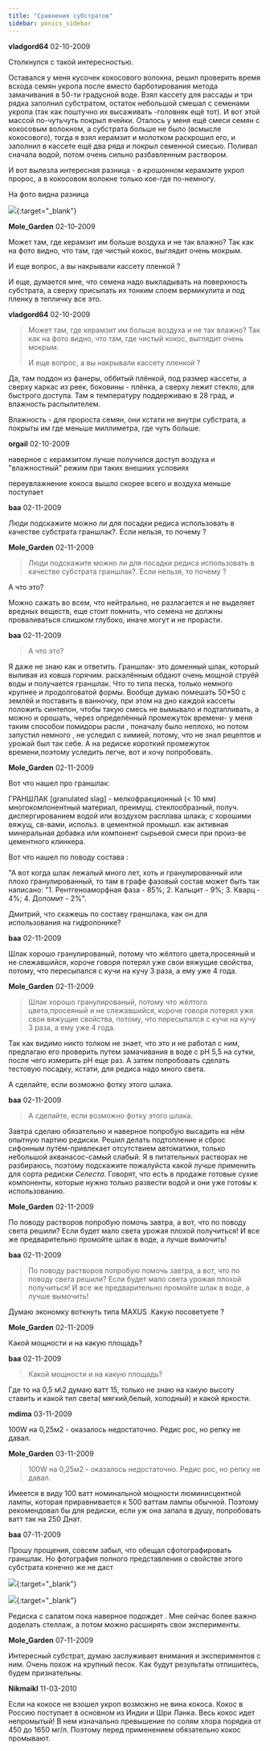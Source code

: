 ```yaml
---
title: "Сравнения субстратов"
sidebar: ponics_sidebar
---
```


**vladgord64** 02-10-2009

Столкнулся с такой интересностью.

Оставался у меня кусочек кокосового волокна, решил проверить время всхода семян укропа после вместо барботирования метода замачивания в 50-ти градусной воде. Взял кассету для рассады и три рядка заполнил субстратом, остаток небольшой смешал с семенами укропа (так как поштучно их высаживать -головняк ещё тот). И вот этой массой по-чутьчуть покрыл ячейки. Оталось у меня ещё смеси семян с кокосовым волокном, а субстрата больше не было (всмысле кокосового), тогда я взял керамзит и молотком раскрошил его, и заполнил в кассете ещё два ряда и покрыл семенной смесью. Поливал сначала водой, потом очень сильно разбавленным раствором.

И вот вылезла интересная разница - в крошонном керамзите укроп пророс, а в кокосовом волокне только кое-где по-немногу.

На фото видна разница

[![](http://www.postimage.org/Ts1r5DTi.jpg)](http://www.postimage.org/Ts1r5DTi.jpg){:target="_blank"}


**Mole_Garden** 02-10-2009

Может там, где керамзит им больше воздуха и не так влажно? Так как на фото видно, что там, где чистый кокос, выглядит очень мокрым.

И еще вопрос, а вы накрывали кассету пленкой ?

И еще, думается мне, что семена надо выкладывать на поверхность субстрата, а сверху присыпать их тонким слоем вермикулита и под пленку в тепличку все это. 


**vladgord64** 02-10-2009

> Может там, где керамзит им больше воздуха и не так влажно? Так как на фото видно, что там, где чистый кокос, выглядит очень мокрым.
> 
> И еще вопрос, а вы накрывали кассету пленкой ?

Да, там поддон из фанеры, оббитый плёнкой, под размер кассеты, а сверху каркас из реек, боковины - плёнка, а сверху лежит стекло, для быстрого доступа. Там я температуру поддерживаю в 28 град, и влажность распылителем.

Влажность - для пророста семян, они кстати не внутри субстрата, а покрыты им где меньше миллиметра, где чуть больше.


**orgail** 02-10-2009

наверное с керамзитом лучше получился доступ воздуха и "влажностный" режим при таких внешних условиях

переувлажнение кокоса вышло скорее всего и воздуха меньше поступает


**baa** 02-11-2009

Люди подскажите можно ли для посадки редиса использовать в качестве субстрата граншлак?. Если нельзя, то почему ?


**Mole_Garden** 02-11-2009

> Люди подскажите можно ли для посадки редиса использовать в качестве субстрата граншлак?. Если нельзя, то почему ?

А что это?

Можно сажать во всем, что нейтрально, не разлагается и не выделяет вредных веществ, еще стоит помнить, что семена не должны проваливаться слишком глубоко, иначе могут и не прорасти. 


**baa** 02-11-2009

> А что это?

Я даже не знаю как и ответить. Граншлак- это доменный шлак, который выливая из ковша горячим. раскалённым обдают очень мощной струёй воды и получается граншлак. Что то типа песка, только немного крупнее и продолговатой формы. Вообще думаю помешать 50*50 с землёй и поставить в ванночку, при этом на дно каждой кассеты положить синтепон, чтобы такую смесь не вымывало и подтапливать, а можно и орошать, через определённый промежуток времени- у меня таким способои помидоры расли , поначалу было неплохо, но потом запустил немного , не уследил с химией, потому, что не знал рецептов и урожай был так себе. А на редиске короткий промежуток времени,поэтому уследить легче, вот и хочу попробовать.


**Mole_Garden** 02-11-2009

Вот что нашел про граншлак:

ГРАНШЛАК [granulated slag] - мелкофракционный (&lt; 10 мм) многокомпонентный материал, преимущ. стеклообразный, получ. диспергированием водой или воздухом расплава шлака; с хорошими вяжущ, св-вами, использ. в цементной промышл. как активная минеральная добавка или компонент сырьевой смеси при произ-ве цементного клинкера. 

Вот что нашел по поводу состава :

"А вот когда шлак лежалый много лет, хоть и гранулированный или плохо гранулированный, то там в графе фазовый состав может быть так написано: "1. Рентгеноаморфная фаза - 85%; 2. Кальцит - 9%; 3. Кварц - 4%; 4. Доломит - 2%".

Дмитрий, что скажешь по составу граншлака, как он для использования на гидропонике?


**baa** 02-11-2009

Шлак хорошо гранулированый, потому что жёлтого цвета,просеяный и не слежавшийся, короче говоря потерял уже свои вяжущие свойства, потому, что пересыпался с кучи на кучу 3 раза, а ему уже 4 года. 


**Mole_Garden** 02-11-2009

> Шлак хорошо гранулированый, потому что жёлтого цвета,просеяный и не слежавшийся, короче говоря потерял уже свои вяжущие свойства, потому, что пересыпался с кучи на кучу 3 раза, а ему уже 4 года. 

Так как видимо никто толком не знает, что это и не работал с ним, предлагаю его проверить путем замачивания в воде с pH 5,5 на сутки, после чего измерить pH еще раз. А затем попробовать сделать тестовую посадку, кстати, для редиса надо много света.

А сделайте, если возможно фотку этого шлака.


**baa** 02-11-2009

> А сделайте, если возможно фотку этого шлака.

Завтра сделаю обязательно и наверное попробую высадить на нём опытную партию редиски. Решил делать подтопление и сброс сифонным путём-привлекает отсутствием автоматики, только небольшой акванасос-самый слабый. Я в питательных растворах не разбираюсь, поэтому подскажите пожалуйста какой лучше применить для сорта редиски *Селеста*. Говорят, что есть в продаже готовые сухие компоненты, которые нужно только развести водой и они уже готовы к использованию.


**Mole_Garden** 02-11-2009

По поводу растворов попробую помочь завтра, а вот, что по поводу света решили? Если будет мало света урожая плохой получиться! И все же предварительно промойте шлак в воде, а лучше вымочить!


**baa** 02-11-2009

> По поводу растворов попробую помочь завтра, а вот, что по поводу света решили? Если будет мало света урожая плохой получиться! И все же предварительно промойте шлак в воде, а лучше вымочить!

Думаю экономку воткнуть типа MAXUS .Какую посоветуете ?


**Mole_Garden** 02-11-2009

Какой мощности и на какую площадь?


**baa** 02-11-2009

> Какой мощности и на какую площадь?

Где то на 0,5 м\2 думаю ватт 15, только не знаю на какую высоту ставить и какой тип света( мягкий,белый, холодный) и какой яркости.


**mdima** 03-11-2009

100W на 0,25м2 - оказалось недостаточно. Редис рос, но репку не давал.


**Mole_Garden** 03-11-2009

> 100W на 0,25м2 - оказалось недостаточно. Редис рос, но репку не давал.

Имеется в виду 100 ватт номинальной мощности люминисцентной лампы, которая приравнивается к 500 ваттам лампы обычной. Поэтому рекомендовал бы для редиски, если уж она запала в душу, попробовать ватт так на 250 Днат. 


**baa** 07-11-2009

Прошу прощения, совсем забыл, что обещал сфотографировать граншлак. Но фотография полного представления о свойстве этого субстрата конечно же не даст

[![](http://s4.postimage.org/7JR19.jpg)](http://s4.postimage.org/7JR19.jpg){:target="_blank"}

[![](http://s4.postimage.org/7J__J.jpg)](http://s4.postimage.org/7J__J.jpg){:target="_blank"}

Редиска с салатом пока наверное подождет . Мне сейчас более важно доделать стеллаж, а потом можно расширять свои эксперименты.


**Mole_Garden** 07-11-2009

Интересный субстрат, думаю заслуживает внимания и экспериментов с ним. Очень похож на крупный песок. Как будут результаты отпишитесь, будем признательны.


**Nikmaikl** 11-03-2010

Если на кокосе не взошел укроп возможно не вина кокоса. Кокос в Россию поступает в основном из Индии и Шри Ланка. Весь кокос идет непромытый! В нем изначально превышение по солям хлора порядка от 450 до 1650 мг/л. Поэтому перед применением обязательно кокос промывают. 


